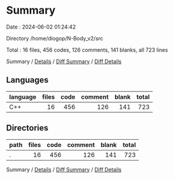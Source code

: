 # Summary

Date : 2024-06-02 01:24:42

Directory /home/diogop/N-Body_v2/src

Total : 16 files,  456 codes, 126 comments, 141 blanks, all 723 lines

Summary / [Details](details.md) / [Diff Summary](diff.md) / [Diff Details](diff-details.md)

## Languages
| language | files | code | comment | blank | total |
| :--- | ---: | ---: | ---: | ---: | ---: |
| C++ | 16 | 456 | 126 | 141 | 723 |

## Directories
| path | files | code | comment | blank | total |
| :--- | ---: | ---: | ---: | ---: | ---: |
| . | 16 | 456 | 126 | 141 | 723 |

Summary / [Details](details.md) / [Diff Summary](diff.md) / [Diff Details](diff-details.md)